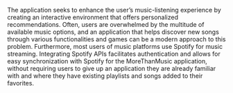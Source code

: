 The application seeks to enhance the user’s music-listening experience by creating
an interactive environment that offers personalized recommendations. Often, users are
overwhelmed by the multitude of available music options, and an application that helps
discover new songs through various functionalities and games can be a modern approach
to this problem.
Furthermore, most users of music platforms use Spotify for music streaming. Integrating
Spotify APIs facilitates authentication and allows for easy synchronization with
Spotify for the MoreThanMusic application, without requiring users to give up an application
they are already familiar with and where they have existing playlists and songs
added to their favorites.
